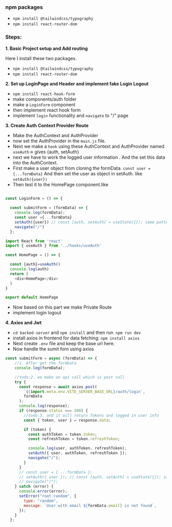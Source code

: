 


### npm packages

- `npm install @tailwindcss/typography`
- `npm install react-router-dom`



### Steps:

**1. Basic Project setup and Add routing**

Here I install these two packages.

- `npm install @tailwindcss/typography`
- `npm install react-router-dom`

**2. Set up LoginPage and Header and implement fake Login Logout**

- `npm install react-hook-form`
- make components/auth folder 
- make a `LoginForm` component
- then implement react hook form 
- implement `login` functionality and `navigate` to "/" page



**3. Create Auth Context Provider Route**

- Make the AuthContext and AuthProvider 
- now set the AuthProvider in the `main.js` file.
- Next we make a `hook` using these AuthContext and AuthProvider named `useAuth`-> gives {auth, setAuth}
- next we have to work the logged user information . And the set this data into the AuthContext.
- First make a user object from cloning the formData. 
 `const user ={...formData}` 
  And then set the user as object in setAuth. like `setAuth({user})`
- Then test it to the HomePage component.like

```javascript

const LoginForm = () => {
 
  const submitForm = (formData) => {
    console.log(formData);
    const user ={...formData}
    setAuth({user}) // const [auth, setAuth] = useState({}); same pattern e update korte hbe setAuth
    navigate("/")
  };

import React from 'react'
import { useAuth } from '../hooks/useAuth'

const HomePage = () => {

  const {auth}=useAuth()
  console.log(auth)
  return (
    <div>HomePage</div>
  )
}

export default HomePage
```

- Now based on this part we make Private Route
- implement login logout 

**4. Axios and Jwt**
- `cd backed-server` and `npm install` and then run` npm run dev`
- install axios in frontend for data fetching: `npm install axios`
- Next create `.env` file and keep the base url here.
- Now handle the sumit forn using axios

```javascript
const submitForm = async (formData) => {
    //1. After get the formData
    console.log(formData);

    //todo:2. we make an api call which is post call
    try {
      const response = await axios.post(
        `${import.meta.env.VITE_SERVER_BASE_URL}/auth/login`,
        formData
      );
      console.log(response);
      if (response.status === 200) {
        //todo:3. and it will return Tokens and logged in user info
        const { token, user } = response.data;

        if (token) {
          const authToken = token.token;
          const refreshToken = token.refreshToken;

          console.log(user, authToken, refreshToken);
          setAuth({ user, authToken, refreshToken });
          navigate("/");
        }
      }
      // const user = { ...formData };
      // setAuth({ user }); // const [auth, setAuth] = useState({}); same pattern e update korte hbe setAuth
      // navigate("/");
    } catch (error) {
      console.error(error);
      setError("root.random", {
        type: "random",
        message: `User with email ${formData.email} is not found`,
      });
    }
  };

```


